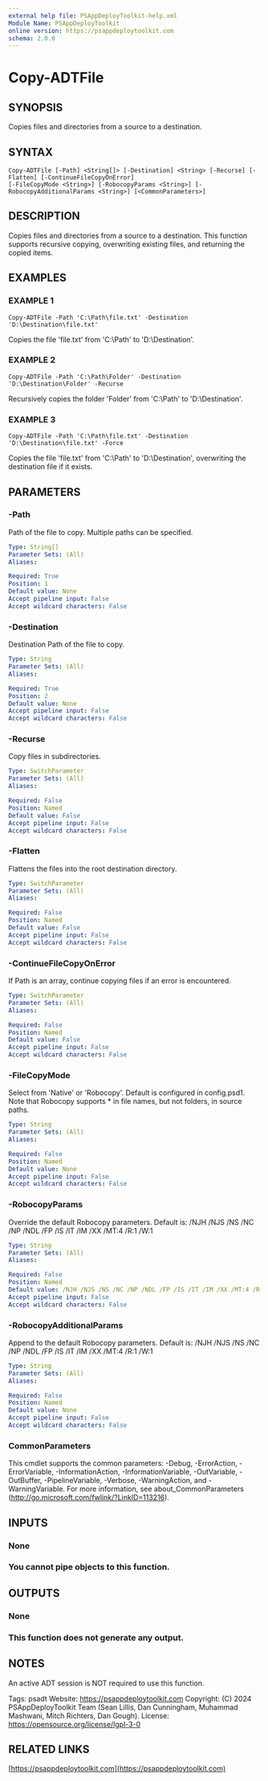```yaml
---
external help file: PSAppDeployToolkit-help.xml
Module Name: PSAppDeployToolkit
online version: https://psappdeploytoolkit.com
schema: 2.0.0
---
```


# Copy-ADTFile

## SYNOPSIS
Copies files and directories from a source to a destination.

## SYNTAX

```
Copy-ADTFile [-Path] <String[]> [-Destination] <String> [-Recurse] [-Flatten] [-ContinueFileCopyOnError]
[-FileCopyMode <String>] [-RobocopyParams <String>] [-RobocopyAdditionalParams <String>] [<CommonParameters>]
```

## DESCRIPTION
Copies files and directories from a source to a destination.
This function supports recursive copying, overwriting existing files, and returning the copied items.

## EXAMPLES

### EXAMPLE 1
```
Copy-ADTFile -Path 'C:\Path\file.txt' -Destination 'D:\Destination\file.txt'
```

Copies the file 'file.txt' from 'C:\Path' to 'D:\Destination'.

### EXAMPLE 2
```
Copy-ADTFile -Path 'C:\Path\Folder' -Destination 'D:\Destination\Folder' -Recurse
```

Recursively copies the folder 'Folder' from 'C:\Path' to 'D:\Destination'.

### EXAMPLE 3
```
Copy-ADTFile -Path 'C:\Path\file.txt' -Destination 'D:\Destination\file.txt' -Force
```

Copies the file 'file.txt' from 'C:\Path' to 'D:\Destination', overwriting the destination file if it exists.

## PARAMETERS

### -Path
Path of the file to copy.
Multiple paths can be specified.

```yaml
Type: String[]
Parameter Sets: (All)
Aliases:

Required: True
Position: 1
Default value: None
Accept pipeline input: False
Accept wildcard characters: False
```

### -Destination
Destination Path of the file to copy.

```yaml
Type: String
Parameter Sets: (All)
Aliases:

Required: True
Position: 2
Default value: None
Accept pipeline input: False
Accept wildcard characters: False
```

### -Recurse
Copy files in subdirectories.

```yaml
Type: SwitchParameter
Parameter Sets: (All)
Aliases:

Required: False
Position: Named
Default value: False
Accept pipeline input: False
Accept wildcard characters: False
```

### -Flatten
Flattens the files into the root destination directory.

```yaml
Type: SwitchParameter
Parameter Sets: (All)
Aliases:

Required: False
Position: Named
Default value: False
Accept pipeline input: False
Accept wildcard characters: False
```

### -ContinueFileCopyOnError
If Path is an array, continue copying files if an error is encountered.

```yaml
Type: SwitchParameter
Parameter Sets: (All)
Aliases:

Required: False
Position: Named
Default value: False
Accept pipeline input: False
Accept wildcard characters: False
```

### -FileCopyMode
Select from 'Native' or 'Robocopy'.
Default is configured in config.psd1.
Note that Robocopy supports * in file names, but not folders, in source paths.

```yaml
Type: String
Parameter Sets: (All)
Aliases:

Required: False
Position: Named
Default value: None
Accept pipeline input: False
Accept wildcard characters: False
```

### -RobocopyParams
Override the default Robocopy parameters.
Default is: /NJH /NJS /NS /NC /NP /NDL /FP /IS /IT /IM /XX /MT:4 /R:1 /W:1

```yaml
Type: String
Parameter Sets: (All)
Aliases:

Required: False
Position: Named
Default value: /NJH /NJS /NS /NC /NP /NDL /FP /IS /IT /IM /XX /MT:4 /R:1 /W:1
Accept pipeline input: False
Accept wildcard characters: False
```

### -RobocopyAdditionalParams
Append to the default Robocopy parameters.
Default is: /NJH /NJS /NS /NC /NP /NDL /FP /IS /IT /IM /XX /MT:4 /R:1 /W:1

```yaml
Type: String
Parameter Sets: (All)
Aliases:

Required: False
Position: Named
Default value: None
Accept pipeline input: False
Accept wildcard characters: False
```

### CommonParameters
This cmdlet supports the common parameters: -Debug, -ErrorAction, -ErrorVariable, -InformationAction, -InformationVariable, -OutVariable, -OutBuffer, -PipelineVariable, -Verbose, -WarningAction, and -WarningVariable.
For more information, see about_CommonParameters (http://go.microsoft.com/fwlink/?LinkID=113216).

## INPUTS

### None
### You cannot pipe objects to this function.
## OUTPUTS

### None
### This function does not generate any output.
## NOTES
An active ADT session is NOT required to use this function.

Tags: psadt
Website: https://psappdeploytoolkit.com
Copyright: (C) 2024 PSAppDeployToolkit Team (Sean Lillis, Dan Cunningham, Muhammad Mashwani, Mitch Richters, Dan Gough).
License: https://opensource.org/license/lgpl-3-0

## RELATED LINKS

[https://psappdeploytoolkit.com](https://psappdeploytoolkit.com)
